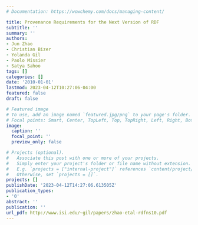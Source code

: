 ```yaml
---
# Documentation: https://wowchemy.com/docs/managing-content/

title: Provenance Requirements for the Next Version of RDF
subtitle: ''
summary: ''
authors:
- Jun Zhao
- Christian Bizer
- Yolanda Gil
- Paolo Missier
- Satya Sahoo
tags: []
categories: []
date: '2010-01-01'
lastmod: 2023-04-12T10:27:06-04:00
featured: false
draft: false

# Featured image
# To use, add an image named `featured.jpg/png` to your page's folder.
# Focal points: Smart, Center, TopLeft, Top, TopRight, Left, Right, BottomLeft, Bottom, BottomRight.
image:
  caption: ''
  focal_point: ''
  preview_only: false

# Projects (optional).
#   Associate this post with one or more of your projects.
#   Simply enter your project's folder or file name without extension.
#   E.g. `projects = ["internal-project"]` references `content/project/deep-learning/index.md`.
#   Otherwise, set `projects = []`.
projects: []
publishDate: '2023-04-12T14:27:06.613505Z'
publication_types:
- '0'
abstract: ''
publication: ''
url_pdf: http://www.isi.edu/~gil/papers/zhao-etal-rdfns10.pdf
---
```


